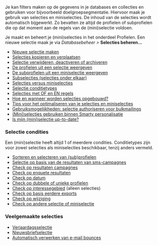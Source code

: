 Je kan filters maken op de gegevens in je databases en collecties en
gebruiken voor bijvoorbeeld doelgroepsegmentatie. Hiervoor maak je
gebruik van selecties en miniselecties. De inhoud van de selecties wordt
automatisch bijgewerkt. Zo bevatten ze altijd de profielen of
subprofielen die op dat moment aan de regels van de (mini)selectie
voldoen.

Je maakt en beheert je (mini)selecties in het onderdeel Profielen. Een
nieuwe selectie maak je via *Databasebeheer \>* **Selecties beheren...**

-   [Nieuwe selectie
    maken](./nieuwe-selectie-maken.md)
-   [Selecties kopieren en
    verplaatsen](./selecties-kopieren-en-verplaatsen.md)
-   [Selectie verwijderen, deactiveren of
    archiveren](./selectie-verwijderen-deactiveren-of-archiveren.md)
-   [De profielen uit een selectie
    weergeven](./de-profielen-uit-een-selectie-tonen.md)
-   [De subprofielen uit een miniselectie
    weergeven](./de-subprofielen-uit-een-miniselectie-weergeven.md)
-   [Subselecties (selecties onder
    elkaar)](./subselecties.md)
-   [Selecties versus
    miniselecties](./selecties-versus-miniselecties.md)
-   [Selectie
    conditietypes](./selectie-conditietypes.md)
-   [Selecties met OF en EN
    regels](./selecties-met-of-en-en-regels.md)
-   [Hoe en wanneer worden selecties
    opgebouwd?](./hoe-en-wanneer-worden-selecties-opgebouwd.md)
-   [Tips voor het optimaliseren van je selecties en
    miniselecties](./tips-voor-het-optimaliseren-van-je-selecties-en-miniselecties.md)
-   [Gebruiksmogelijkheden: selectie authoriseren voor
    bulkmailings](./gebruiksmogelijkheden-instellen-voor-databases-en-selecties.md)
-   [(Mini)selecties gebruiken binnen Smarty
    personalisatie](./mini-selecties-gebruiken-binnen-smarty-personalisatie.md)
-   [Is mijn (mini)selectie
    up-to-date?](./is-mijn-selectie-miniselectie-up-to-date.md)

### Selectie condities

Een (mini)selectie heeft altijd 1 of meerdere condities. Conditietypes
zijn voor zowel selecties als miniselecties beschikbaar, tenzij anders
vermeld.

-   [Sorteren en selecteren van
    (sub)profielen](./selectieconditie-sorteren-en-selecteren-van-sub-profielen.md)
-   [Selectie op basis van de resultaten van
    sms-campagnes](./selectie-op-basis-van-de-resultaten-van-sms-campagnes.md)
-   [Check op resultaten
    campagnes](https://www.copernica.com/nl/ondersteuning/selectie-condities-check-op-resultaten-campagnes)
-   [Check op enquete
    resultaten](./selectieconditie-check-op-enquete.md)
-   [Check op
    datum](./selectieconditie-check-op-datum.md)
-   [Check op dubbele of unieke
    profielen](./selectieconditie-check-op-dubbele-of-unieke-profielen.md)
-   [Check op
    interessegebied](./selectieconditie-check-op-interessegebied.md)
    (alleen selecties)
-   [Check op basis eerdere
    exports](./selectieconditie-check-op-basis-eerdere-exports.md)
-   [Check op
    wijziging](./selectieconditie-check-op-wijziging.md)
-   [Check op andere selectie of
    miniselectie](./selectieconditie-check-op-andere-selectie-of-miniselectie.md)

### Veelgemaakte selecties

-   [Verjaardagsselectie](./een-verjaardagselectie-maken.md)
-   [Nieuwsbriefselectie](./nieuwsbrief-selectie-maken.md)
-   [Automatisch verwerken van e-mail
    bounces](./automatisch-verwerken-bounces.md)

